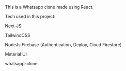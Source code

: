 This is a Whatsapp clone made using React.

Tech used in this project:

Next-JS

TailwindCSS

NodeJs
Firebase (Authentication, Deploy, Cloud Firestore)

Material UI


whatsapp-clone
